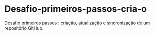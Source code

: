 # Desafio-primeiros-passos-cria-o
Desafio primeiros passos : criação, atualização e sincronização de um repositório GitHub. 
